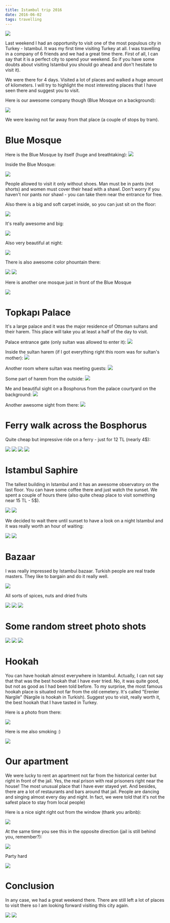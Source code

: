 ```yaml
---
title: Istambul trip 2016
date: 2016-06-02
tags: travelling
---
```


<img class="lazyload" src="/images/istambul/IMG_2916.jpg"/>

Last weekend I had an opportunity to visit one of the most populous city in Turkey - Istambul.
It was my first time visiting Turkey at all. I was travelling in a company of 6 friends and we had a great time there. 
First of all, I can say that it is a perfect city to spend your weekend. So if you have some doubts about visiting
Istambul you should go ahead and don't hesitate to visit it). 

We were there for 4 days. Visited a lot of places and walked a huge amount of kilometers. I will try to highlight
the most interesting places that I have seen there and suggest you to visit. 
 
Here is our awesome company though (Blue Mosque on a background):

<img class="lazyload" src="/images/istambul/IMG_0078.jpg"/>

We were leaving not far away from that place (a couple of stops by tram).

# Blue Mosque
Here is the Blue Mosque by itself (huge and breathtaking):
<img class="lazyload" src="/images/istambul/6.jpg"/>

Inside the Blue Mosque:

<img class="lazyload" src="/images/istambul/IMG_2835.jpg"/>

People allowed to visit it only without shoes. Man must be in pants (not shorts) and women must cover their head with a shawl.
Don't worry if you haven't nor pants nor shawl - you can take them near the entrance for free.

Also there is a big and soft carpet inside, so you can just sit on the floor:

<img class="lazyload" src="/images/istambul/IMG_0075.jpg" />

It's really awesome and big:

<img class="lazyload" src="/images/istambul/IMG_2827.jpg" />

Also very beautiful at night:

<img class="lazyload" src="/images/istambul/IMG_2865.jpg" />

There is also awesome color phountain there:

<img class="lazyload" src="/images/istambul/IMG_2871.jpg" />

<img class="lazyload" src="/images/istambul/5.jpg" />
 
Here is another one mosque just in front of the Blue Mosque

<img class="lazyload" src="/images/istambul/IMG_2876.jpg" />

# Topkapı Palace
It's a large palace and it was the major residence of Ottoman sultans and their harem. 
This place will take you at least a half of the day to visit.

Palace entrance gate (only sultan was allowed to enter it):
<img class="lazyload" src="/images/istambul/IMG_2878.jpg" />

Inside the sultan harem (if I got everything right this room was for sultan's mother):
<img class="lazyload" src="/images/istambul/IMG_2882.jpg" />

Another room where sultan was meeting guests:
<img class="lazyload" src="/images/istambul/8.jpg" />

Some part of harem from the outside:
<img class="lazyload" src="/images/istambul/IMG_2887.jpg" />

Me and beautiful sight on a Bosphorus from the palaсe courtyard on the background:
<img class="lazyload" src="/images/istambul/IMG_2892.jpg" />

Another awesome sight from there:
<img class="lazyload" src="/images/istambul/IMG_2901.jpg" />

# Ferry walk across the Bosphorus
Quite cheap but impressive ride on a ferry - just for 12 TL (nearly 4$):

<img class="lazyload" src="/images/istambul/IMG_2920.jpg" />

<img class="lazyload" src="/images/istambul/IMG_2917.jpg" />

<img class="lazyload" src="/images/istambul/IMG_2922.jpg" />

<img class="lazyload" src="/images/istambul/3.jpg" />

# Istambul Saphire
The tallest building in Istambul and
it has an awesome observatory on the last floor. You can have some coffee there and just
watch the sunset. We spent a couple of hours there (also quite cheap place to visit something near 15 TL - 5$).

<img class="lazyload" src="/images/istambul/2.jpg" />

<img class="lazyload" src="/images/istambul/1.jpg" />

We decided to wait there until sunset to have a look on a night Istambul and it was really worth an hour of waiting:

<img class="lazyload" src="/images/istambul/IMG_2978.jpg" />

<img class="lazyload" src="/images/istambul/IMG_2987.jpg" />

# Bazaar
I was really impressed by Istambul bazaar. Turkish people are real trade masters. 
They like to bargain and do it really well.

<img class="lazyload" src="/images/istambul/IMG_2923.jpg" />

All sorts of spices, nuts and dried fruits
 
<img class="lazyload" src="/images/istambul/IMG_2924.jpg" />

<img class="lazyload" src="/images/istambul/IMG_2925.jpg" />

<img class="lazyload" src="/images/istambul/IMG_3004.jpg" />

#  Some random street photo shots

<img class="lazyload" src="/images/istambul/IMG_2815.jpg" />

<img class="lazyload" src="/images/istambul/IMG_2874.jpg" />

<img class="lazyload" src="/images/istambul/IMG_2953.jpg" />

# Hookah

You can have hookah almost everywhere in Istambul. Actually, I can not say
that that was the best hookah that I have ever tried. No, it was quite good,
but not as good as I had been told before. To my surprise, the most famous hookah place is situated not far from
 the old cemetery. It's called "Erenler Nargile" (Nargile is hookah in Turkish). Suggest you to visit, really worth it, the best hookah
that I have tasted in Turkey. 

Here is a photo from there:

<img class="lazyload" src="/images/istambul/IMG_3017.jpg" />

Here is me also smoking :) 

<img class="lazyload" src="/images/istambul/IMG_3015.jpg" />

# Our apartment

We were lucky to rent an apartment not far from the historical center but right in front of the jail. 
Yes, the real prison with real prisoners right near the house!
The most unusual place that I have ever stayed yet. And besides, there are a lot of restaurants and bars around that jail.
People are dancing and singing almost every day and night. In fact, we were told that it's not the safest place to stay from local people)
 
Here is a nice sight right out from the window (thank you aribnb):

<img class="lazyload" src="/images/istambul/IMG_2813.jpg" />

At the same time you see this in the opposite direction (jail is still behind you, remember?):

<img class="lazyload" src="/images/istambul/7.jpg" />

Party hard

<img class="lazyload" src="/images/istambul/IMG_2931.jpg" />

# Conclusion
 
In any case, we had a great weekend there. There are still left a lot of places to visit there so I am 
looking forward visiting this city again.

<img class="lazyload" src="/images/istambul/9.jpg" />

<img class="lazyload" src="/images/istambul/10.jpg" />


